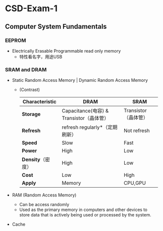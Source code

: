 # CSD-Exam-1

## Computer System Fundamentals

### EEPROM
- Electrically Erasable Programmable read only memory
  - 特性看名字，用途USB

### SRAM and DRAM
  - Static Random Access Memory | Dynamic Random Access Memory
    - (Contrast)

        | **Characteristic** | **DRAM** | **SRAM** |
        |--------------------|----------|----------------|
        | **Storage** | Capacitance(电容) & Transistor（晶体管） | Transistor（晶体管） |
        | **Refresh**    | refresh regularly*（定期刷新）| Not refresh |
        | **Speed**        | Slow    | Fast   |
        | **Power**        | High  | Low |
        | **Density**（密度）| High |Low |
        | **Cost**        | Low    | High  |
        | **Apply**        | Memory | CPU,GPU |

  - RAM (Random Access Memory)
    - Can be access randomly
    - Used as the primary memory in computers and other devices to store data that is actively being used or processed by the system.
    
  - Cache
